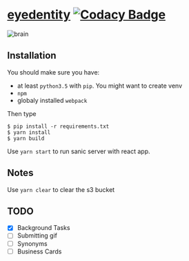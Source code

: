 # [eyedentity](http://www.eyedentity.net) [![Codacy Badge](https://api.codacy.com/project/badge/Grade/6d574afb56ba444ba3dc72aa49e8ea84)](https://www.codacy.com/app/thehappydinoa/eyedentity?utm_source=github.com&amp;utm_medium=referral&amp;utm_content=thehappydinoa/eyedentity&amp;utm_campaign=Badge_Grade)

![brain](https://emojipedia-us.s3.dualstack.us-west-1.amazonaws.com/thumbs/160/apple/155/brain_1f9e0.png)

## Installation

You should make sure you have:

-   at least `python3.5` with `pip`. You might want to create venv
-   `npm`
-   globaly installed `webpack`

Then type

    $ pip install -r requirements.txt
    $ yarn install
    $ yarn build

Use `yarn start` to run sanic server with react app.

## Notes

Use `yarn clear` to clear the s3 bucket

## TODO

-   [x] Background Tasks
-   [ ] Submitting gif
-   [ ] Synonyms
-   [ ] Business Cards
